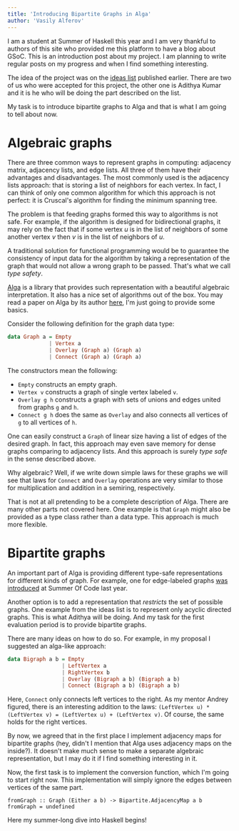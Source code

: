 ```yaml
---
title: 'Introducing Bipartite Graphs in Alga'
author: 'Vasily Alferov'
---
```


I am a student at Summer of Haskell this year and I am very thankful to authors
of this site who provided me this platform to have a blog about GSoC. This is
an introduction post about my project. I am planning to write regular posts
on my progress and when I find something interesting.

The idea of the project was on the
[ideas list](https://summer.haskell.org/ideas.html#algebraic-graphs) published
earlier. There are two of us who were accepted for this project, the other one
is Adithya Kumar and it is he who will be doing the part described on the list.

My task is to introduce bipartite graphs to Alga and that is what I am going to
tell about now.

# Algebraic graphs

There are three common ways to represent graphs in computing: adjacency matrix,
adjacency lists, and edge lists. All three of them have their advantages and
disadvantages. The most commonly used is the adjacency lists approach: that is
storing a list of neighbors for each vertex. In fact, I can think of only one
common algorithm for which this approach is not perfect: it is Cruscal's
algorithm for finding the minimum spanning tree.

The problem is that feeding graphs formed this way to algorithms is not safe.
For example, if the algorithm is designed for bidirectional graphs, it may
rely on the fact that if some vertex $u$ is in the list of neighbors of some
another vertex $v$ then $v$ is in the list of neighbors of $u$.

A traditional solution for functional programming would be to guarantee the
consistency of input data for the algorithm by taking a representation of the
graph that would not allow a wrong graph to be passed. That's what we call
_type safety_.

[Alga](https://github.com/snowleopard/alga) is a library that provides such
representation with a beautiful algebraic interpretation. It also has a nice
set of algorithms out of the box. You may read a paper on Alga by its author
[here](https://github.com/snowleopard/alga-paper), I'm just going to provide
some basics.

Consider the following definition for the graph data type:

```Haskell
data Graph a = Empty
             | Vertex a
             | Overlay (Graph a) (Graph a)
             | Connect (Graph a) (Graph a)
```

The constructors mean the following:

* `Empty` constructs an empty graph.
* `Vertex v` constructs a graph of single vertex labeled `v`.
* `Overlay g h` constructs a graph with sets of unions and edges united from
  graphs `g` and `h`.
* `Connect g h` does the same as `Overlay` and also connects all vertices of
  `g` to all vertices of `h`.

One can easily construct a `Graph` of linear size having a list of edges of the
desired graph. In fact, this approach may even save memory for dense graphs
comparing to adjacency lists. And this approach is surely _type safe_ in the
sense described above.

Why algebraic? Well, if we write down simple laws for these graphs we will see
that laws for `Connect` and `Overlay` operations are very similar to those for
multiplication and addition in a semiring, respectively.

That is not at all pretending to be a complete description of Alga. There are
many other parts not covered here. One example is that `Graph` might also be
provided as a type class rather than a data type. This approach is much more
flexible.

# Bipartite graphs

An important part of Alga is providing different type-safe representations for
different kinds of graph. For example, one for edge-labeled graphs
[was introduced](https://blog.nyarlathotep.one/2018/08/gsoc-results/) at Summer
Of Code last year.

Another option is to add a representation that _restricts_ the set of possible
graphs. One example from the ideas list is to represent only acyclic directed
graphs. This is what Adithya will be doing. And my task for the first
evaluation period is to provide bipartite graphs.

There are many ideas on how to do so. For example, in my proposal I suggested
an alga-like approach:

```Haskell
data Bigraph a b = Empty
                 | LeftVertex a
                 | RightVertex b
                 | Overlay (Bigraph a b) (Bigraph a b)
                 | Connect (Bigraph a b) (Bigraph a b)
```

Here, `Connect` only connects left vertices to the right. As my mentor Andrey
figured, there is an interesting addition to the laws:
`(LeftVertex u) * (LeftVertex v) = (LeftVertex u) + (LeftVertex v)`. Of course,
the same holds for the right vertices.

By now, we agreed that in the first place I implement adjacency maps for bipartite
graphs (hey, didn't I mention that Alga uses adjacency maps on the inside?). It
doesn't make much sense to make a separate algebraic representation, but I may
do it if I find something interesting in it.

Now, the first task is to implement the conversion function, which I'm going to
start right now. This implementation will simply ignore the edges between
vertices of the same part.

```
fromGraph :: Graph (Either a b) -> Bipartite.AdjacencyMap a b
fromGraph = undefined
```

Here my summer-long dive into Haskell begins!
